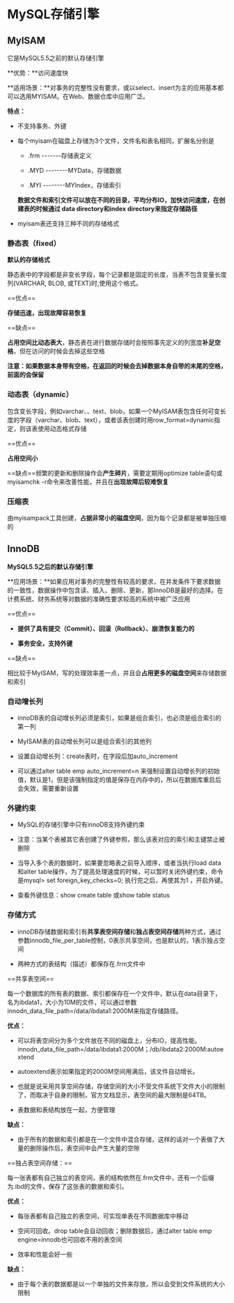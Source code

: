 # MySQL存储引擎

## MyISAM

 它是MySQL5.5之前的默认存储引擎

 **优势：**访问速度快

 **适用场景：**对事务的完整性没有要求，或以select、insert为主的应用基本都可以选用MYISAM。在Web、数据仓库中应用广泛。

 **特点：**

* 不支持事务、外键

* 每个myisam在磁盘上存储为3个文件，文件名和表名相同，扩展名分别是

  * .frm   -------存储表定义

  * .MYD  --------MYData，存储数据

  * .MYI   --------MYIndex，存储索引

   **数据文件和索引文件可以放在不同的目录，平均分布IO，加快访问速度，在创建表的时候通过 data directory和index directory来指定存储路径**

* myisam表还支持三种不同的存储格式

### 静态表（fixed）

 **默认的存储格式**

 静态表中的字段都是非变长字段，每个记录都是固定的长度，当表不包含变量长度列(VARCHAR, BLOB, 或TEXT)时,使用这个格式。

 ==优点==

**存储迅速，出现故障容易恢复**

 ==缺点==

**占用空间比动态表大**，静态表在进行数据存储时会按照事先定义的列宽度**补足空格**，但在访问的时候会去掉这些空格

 **注意：如果数据本身带有空格，在返回的时候会去掉数据本身自带的末尾的空格，前面的会保留**

### 动态表（dynamic）

 包含变长字段，例如varchar、、text、blob，如果一个MyISAM表包含任何可变长度的字段（varchar、blob、text），或者该表创建时用row_format=dynamic指定，则该表使用动态格式存储

==优点==

**占用空间小**

 ==缺点==频繁的更新和删除操作会**产生碎片**，需要定期用optimize table语句或myisamchk -r命令来改善性能，并且在**出现故障后较难恢复**

### 压缩表

 由myisampack工具创建，**占据非常小的磁盘空间**，因为每个记录都是被单独压缩的

## InnoDB

 **MySQL5.5之后的默认存储引擎**

 **应用场景：**如果应用对事务的完整性有较高的要求，在并发条件下要求数据的一致性，数据操作中包含读、插入、删除、更新，那InnoDB是最好的选择。在计费系统、财务系统等对数据的准确性要求较高的系统中被广泛应用

 ==优点==

* **提供了具有提交（Commit）、回滚（Rollback）、崩溃恢复能力的**

* **事务安全，支持外键**

 ==缺点==

相比较于MyISAM，写的处理效率差一点，并且会**占用更多的磁盘空间**来存储数据和索引

### 自动增长列

* innoDB表的自动增长列必须是索引，如果是组合索引，也必须是组合索引的第一列

* MyISAM表的自动增长列可以是组合索引的其他列

* 设置自动增长列：create表时，在字段后加auto_increment

* 可以通过alter table emp auto_increment=n 来强制设置自动增长列的初始值，默认是1，但是该强制指定的值是保存在内存中的，所以在数据库重启后会失效，需要重新设置

### 外键约束

* MySQL的存储引擎中只有innoDB支持外键约束

* 注意：当某个表被其它表创建了外键参照，那么该表对应的索引和主键禁止被删除

* 当导入多个表的数据时，如果要忽略表之前导入顺序，或者当执行load data和alter table操作，为了提高处理速度的时候，可以暂时关闭外键约束，命令是mysql> set foreign_key_checks=0;  执行完之后，再使其为1 ，开启外键。

* 查看外键信息：show create table 或show table status

### 存储方式

* innoDB存储数据和索引有**共享表空间存储**和**独占表空间存储**两种方式，通过参数innodb_file_per_table控制，0表示共享空间，也是默认的，1表示独占空间

* 两种方式的表结构（描述）都保存在.frm文件中

 ==共享表空间==

 每一个数据库的所有表的数据、索引都保存在一个文件中，默认在data目录下，名为ibdata1，大小为10M的文件，可以通过参数innodn_data_file_path=/data/ibdata1:2000M来指定存储路径。

 **优点：**

* 可以将表空间分为多个文件放在不同的磁盘上，分布IO，提高性能。innodn_data_file_path=/data/ibdata1:2000M；/db/ibdata2:2000M:autoextend

* autoextend表示如果指定的2000M空间用满后，该文件自动增长。

* 也就是说采用共享空间存储，存储空间的大小不受文件系统下文件大小的限制了，而取决于自身的限制，官方文档显示，表空间的最大限制是64TB。

* 表数据和表结构放在一起，方便管理

 **缺点：**

* 由于所有的数据和索引都是在一个文件中混合存储，这样的话对一个表做了大量的删除操作后，表空间中会产生大量的空隙

==独占表空间存储：==

 每一张表都有自己独立的表空间，表的结构依然在.frm文件中，还有一个后缀为.ibd的文件，保存了这张表的数据和索引。

 **优点：**

* 每张表都有自己独立的表空间，可实现单表在不同数据库中移动

* 空间可回收。drop table会自动回收；删除数据后，通过alter table emp engine=innodb也可回收不用的表空间

* 效率和性能会好一些

**缺点：**

* 由于每个表的数据都是以一个单独的文件来存放，所以会受到文件系统的大小限制